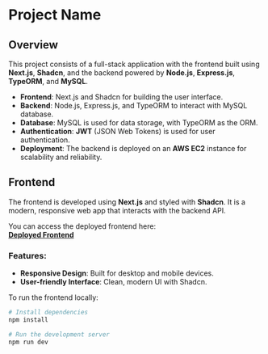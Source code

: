 # Project Name

## Overview

This project consists of a full-stack application with the frontend built using **Next.js**, **Shadcn**, and the backend powered by **Node.js**, **Express.js**, **TypeORM**, and **MySQL**.

- **Frontend**: Next.js and Shadcn for building the user interface.
- **Backend**: Node.js, Express.js, and TypeORM to interact with MySQL database.
- **Database**: MySQL is used for data storage, with TypeORM as the ORM.
- **Authentication**: **JWT** (JSON Web Tokens) is used for user authentication.
- **Deployment**: The backend is deployed on an **AWS EC2** instance for scalability and reliability.

## Frontend

The frontend is developed using **Next.js** and styled with **Shadcn**. It is a modern, responsive web app that interacts with the backend API.

You can access the deployed frontend here:  
**[Deployed Frontend](https://allo-health-client.vercel.app/login)**

### Features:
- **Responsive Design**: Built for desktop and mobile devices.
- **User-friendly Interface**: Clean, modern UI with Shadcn.
  
To run the frontend locally:

```bash
# Install dependencies
npm install

# Run the development server
npm run dev
```

